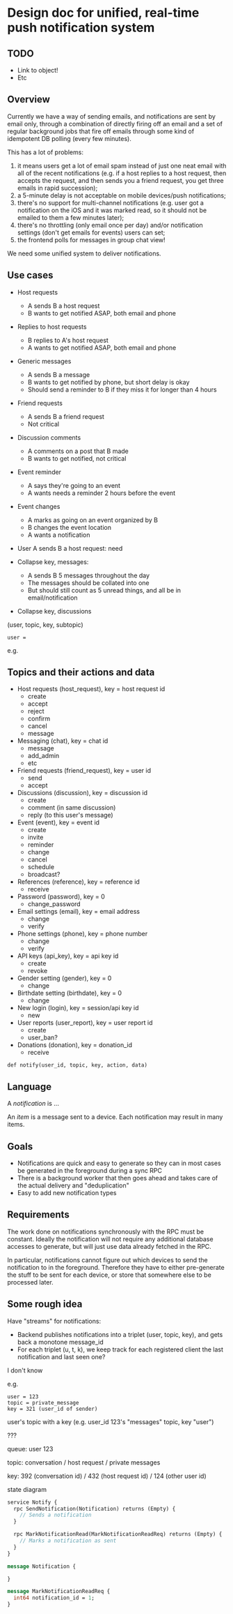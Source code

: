 # Design doc for unified, real-time push notification system

## TODO

* Link to object!
* Etc

## Overview

Currently we have a way of sending emails, and notifications are sent by email only, through a combination of directly firing off an email and a set of regular background jobs that fire off emails through some kind of idempotent DB polling (every few minutes).

This has a lot of problems:

1. it means users get a lot of email spam instead of just one neat email with all of the recent notifications (e.g. if a host replies to a host request, then accepts the request, and then sends you a friend request, you get three emails in rapid succession);
2. a 5-minute delay is not acceptable on mobile devices/push notifications;
3. there's no support for multi-channel notifications (e.g. user got a notification on the iOS and it was marked read, so it should not be emailed to them a few minutes later);
4. there's no throttling (only email once per day) and/or notification settings (don't get emails for events) users can set;
5. the frontend polls for messages in group chat view!

We need some unified system to deliver notifications.

## Use cases

* Host requests
  - A sends B a host request
  - B wants to get notified ASAP, both email and phone
* Replies to host requests
  - B replies to A's host request
  - A wants to get notified ASAP, both email and phone
* Generic messages
  - A sends B a message
  - B wants to get notified by phone, but short delay is okay
  - Should send a reminder to B if they miss it for longer than 4 hours
* Friend requests
  - A sends B a friend request
  - Not critical
* Discussion comments
  - A comments on a post that B made
  - B wants to get notified, not critical
* Event reminder
  - A says they're going to an event
  - A wants needs a reminder 2 hours before the event
* Event changes
  - A marks as going on an event organized by B
  - B changes the event location
  - A wants a notification

* User A sends B a host request: need

* Collapse key, messages:
  - A sends B 5 messages throughout the day
  - The messages should be collated into one
  - But should still count as 5 unread things, and all be in email/notification
* Collapse key, discussions

(user, topic, key, subtopic)

```
user =
```

e.g.

## Topics and their actions and data

* Host requests (host_request), key = host request id
  - create
  - accept
  - reject
  - confirm
  - cancel
  - message
* Messaging (chat), key = chat id
  - message
  - add_admin
  - etc
* Friend requests (friend_request), key = user id
  - send
  - accept
* Discussions (discussion), key = discussion id
  - create
  - comment (in same discussion)
  - reply (to this user's message)
* Event (event), key = event id
  - create
  - invite
  - reminder
  - change
  - cancel
  - schedule
  - broadcast?
* References (reference), key = reference id
  - receive
* Password (password), key = 0
  - change_password
* Email settings (email), key = email address
  - change
  - verify
* Phone settings (phone), key = phone number
  - change
  - verify
* API keys (api_key), key = api key id
  - create
  - revoke
* Gender setting (gender), key = 0
  - change
* Birthdate setting (birthdate), key = 0
  - change
* New login (login), key = session/api key id
  - new
* User reports (user_report), key = user report id
  - create
  - user_ban?
* Donations (donation), key = donation_id
  - receive

```py3
def notify(user_id, topic, key, action, data)
```

## Language

A *notification* is ...

An *item* is a message sent to a device. Each notification may result in many items.

## Goals

* Notifications are quick and easy to generate so they can in most cases be generated in the foreground during a sync RPC
* There is a background worker that then goes ahead and takes care of the actual delivery and "deduplication"
* Easy to add new notification types

## Requirements

The work done on notifications synchronously with the RPC must be constant. Ideally the notification will not require any additional database accesses to generate, but will just use data already fetched in the RPC.

In particular, notifications cannot figure out which devices to send the notification to in the foreground. Therefore they have to either pre-generate the stuff to be sent for each device, or store that somewhere else to be processed later.

## Some rough idea

Have "streams" for notifications:
* Backend publishes notifications into a triplet (user, topic, key), and gets back a monotone message_id
* For each triplet (u, t, k), we keep track for each registered client the last notification and last seen one?

I don't know

e.g.

```
user = 123
topic = private_message
key = 321 (user_id of sender)
```

user's topic with a key (e.g. user_id 123's "messages" topic, key "user")



???

queue: user 123

topic: conversation / host request / private messages

key:  392 (conversation id) / 432 (host request id) / 124 (other user id)



state diagram






```proto
service Notify {
  rpc SendNotification(Notification) returns (Empty) {
    // Sends a notification
  }

  rpc MarkNotificationRead(MarkNotificationReadReq) returns (Empty) {
    // Marks a notification as sent
  }
}

message Notification {

}

message MarkNotificationReadReq {
  int64 notification_id = 1;
}
```
